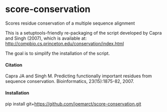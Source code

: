 score-conservation
==================

Scores residue conservation of a multiple sequence alignment

This is a setuptools-friendly re-packaging of the script developed by Capra and Singh (2007), which is available at: http://compbio.cs.princeton.edu/conservation/index.html

The goal is to simplify the installation of the script.

#### Citation

Capra JA and Singh M. Predicting functionally important residues from sequence conservation. Bioinformatics, 23(15):1875-82, 2007.

#### Installation

pip install git+https://github.com/joemarct/score-conservation.git
